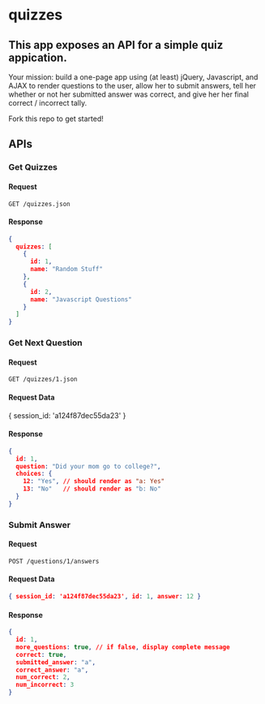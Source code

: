 # quizzes

## This app exposes an API for a simple quiz appication.

Your mission: build a one-page app using (at least) jQuery, Javascript, and AJAX to render questions to the user, allow her to submit answers, tell her whether or not her submitted answer was correct, and give her her final correct / incorrect tally.

Fork this repo to get started!

## APIs

### Get Quizzes

#### Request

```
GET /quizzes.json
```

#### Response

```json
{
  quizzes: [
    {
      id: 1,
      name: "Random Stuff"
    },
    {
      id: 2,
      name: "Javascript Questions"
    }
  ]
}
```

### Get Next Question

#### Request

```
GET /quizzes/1.json
```

#### Request Data

{ session_id: 'a124f87dec55da23' }

#### Response

```json
{
  id: 1,
  question: "Did your mom go to college?",
  choices: {
    12: "Yes", // should render as "a: Yes"
    13: "No"   // should render as "b: No"
  }
}
```

### Submit Answer

#### Request

```
POST /questions/1/answers
```

#### Request Data

```json
{ session_id: 'a124f87dec55da23', id: 1, answer: 12 }
```


#### Response

```json
{
  id: 1,
  more_questions: true, // if false, display complete message
  correct: true,
  submitted_answer: "a",
  correct_answer: "a",
  num_correct: 2,
  num_incorrect: 3
}
```
